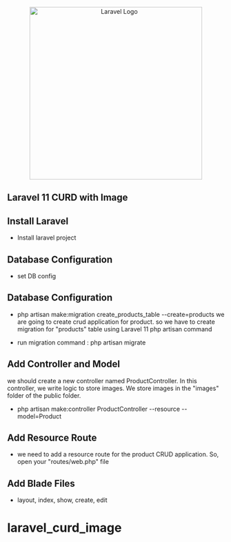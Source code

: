 <p align="center"><a href="https://laravel.com" target="_blank"><img src="https://raw.githubusercontent.com/laravel/art/master/logo-lockup/5%20SVG/2%20CMYK/1%20Full%20Color/laravel-logolockup-cmyk-red.svg" width="400" alt="Laravel Logo"></a></p>

## Laravel 11 CURD with Image

## Install Laravel
- Install laravel project

## Database Configuration
- set DB config

## Database Configuration
- php artisan make:migration create_products_table --create=products
we are going to create crud application for product. so we have to create migration for "products" table using Laravel 11 php artisan command

- run migration command : php artisan migrate

## Add Controller and Model
we should create a new controller named ProductController. In this controller, we write logic to store images. We store images in the "images" folder of the public folder.
- php artisan make:controller ProductController --resource --model=Product

## Add Resource Route
- we need to add a resource route for the product CRUD application. So, open your "routes/web.php" file

## Add Blade Files
- layout, index, show, create, edit

# laravel_curd_image
